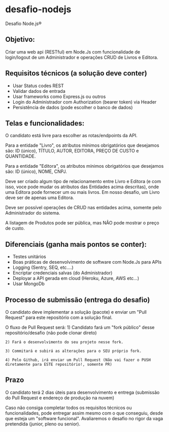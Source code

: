 # desafio-nodejs
Desafio Node.js®

## Objetivo: 
Criar uma web api (RESTful) em Node.Js com funcionalidade de login/logout de um Administrador e operações CRUD de Livros e Editora.

## Requisitos técnicos (a solução deve conter)
- Usar Status codes REST
- Validar dados de entrada
- Usar frameworks como Express.js ou outros
- Login do Administrador com Authorization (bearer token) via Header
- Persistência de dados (pode escolher o banco de dados)

## Telas e funcionalidades:
O candidato está livre para escolher as rotas/endpoints da API.

Para a entidade "Livro", os atributos mínimos obrigatórios que desejamos são: ID (único), TÍTULO, AUTOR, EDITORA, PREÇO DE CUSTO e QUANTIDADE.

Para a entidade "Editora", os atributos mínimos obrigatórios que desejamos são: ID (único), NOME, CNPJ.

Deve ser criado algum tipo de relacionamento entre Livro e Editora (e com isso, voce pode mudar os atributos das Entidades acima descritas), onde uma Editora pode fornecer um ou mais livros. Em nosso desafio, um Livro deve ser de apenas uma Editora.

Deve ser possível operações de CRUD nas entidades acima, somente pelo Administrador do sistema.

A listagem de Produtos pode ser pública, mas NÂO pode mostrar o preço de custo.

## Diferenciais (ganha mais pontos se conter):
- Testes unitários
- Boas práticas de desenvolvimento de software com Node.Js para APIs
- Logging (Sentry, SEQ, etc....)
- Encriptar credenciais salvas (do Administrador)
- Deployar a API gerada em cloud (Heroku, Azure, AWS etc...)
- Usar MongoDb

## Processo de submissão (entrega do desafio)

O candidato deve implementar a solução (pacote) e enviar um "Pull Request" para este repositório com a solução final.

O fluxo de Pull Request será:
    1) Candidato fará um "fork público" desse repositório/desafio (não pode clonar direto)
    
    2) Fará o desenvolvimento do seu projeto nesse fork.
    
    3) Commitará e subirá as alterações para o SEU próprio fork.
    
    4) Pelo Github, irá enviar um Pull Request (Não vai fazer o PUSH diretamente para ESTE repositório!, somente PR)
    
    
## Prazo

O candidato terá 2 dias úteis para desenvolvimento e entrega (submissão do Pull Request e endereço de produção na nuvem)

Caso não consiga completar todos os requisitos técnicos ou funcionalidades, pode entregar assim mesmo com o que conseguiu, desde que esteja um "software funcional". 
Avaliaremos o desafio no rigor da vaga pretendida (junior, pleno ou senior).
